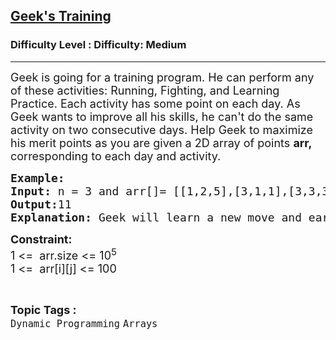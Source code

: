 <h2><a href="https://www.geeksforgeeks.org/problems/geeks-training/1?utm_source=youtube&utm_medium=collab_striver_ytdescription&utm_campaign=geeks-training">Geek's Training</a></h2><h3>Difficulty Level : Difficulty: Medium</h3><hr><div class="problems_problem_content__Xm_eO"><p><span style="font-size: 18px;">Geek is going for a training program. He can perform any of these activities: Running, Fighting, and Learning Practice. Each activity has some point on each day. As Geek wants to improve all his skills, he can't do the same activity on two consecutive days. Help Geek to maximize his merit points as you are given a 2D array of points <strong>arr,</strong> corresponding to each day and activity.</span></p>
<pre><span style="font-size: 18px;"><strong>Example:</strong>
<strong>Input:</strong> n = 3 and arr[]= [[1,2,5],[3,1,1],[3,3,3]]
<strong>Output:</strong>11
<strong>Explanation: </strong>Geek will learn a new move and earn 5 point then on second day he will do running and earn 3 point and on third day he will do fighting and earn 3 points so, maximum point is 11.</span></pre>
<p><span style="font-size: 18px;"><strong>Constraint:</strong><br>1 &lt;=&nbsp; arr.size &lt;= 10<sup>5</sup><br>1 &lt;=&nbsp; arr[i][j] &lt;= 100</span></p></div><br><p><span style=font-size:18px><strong>Topic Tags : </strong><br><code>Dynamic Programming</code>&nbsp;<code>Arrays</code>&nbsp;